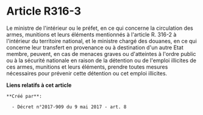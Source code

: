 # Article R316-3

Le ministre de l'intérieur ou le préfet, en ce qui concerne la circulation des armes, munitions et leurs éléments mentionnés
à l'article R. 316-2 à l'intérieur du territoire national, et le ministre chargé des douanes, en ce qui concerne leur
transfert en provenance ou à destination d'un autre Etat membre, peuvent, en cas de menaces graves ou d'atteintes à l'ordre
public ou à la sécurité nationale en raison de la détention ou de l'emploi illicites de ces armes, munitions et leurs
éléments, prendre toutes mesures nécessaires pour prévenir cette détention ou cet emploi illicites.

**Liens relatifs à cet article**

	**Créé par**:

	  - Décret n°2017-909 du 9 mai 2017 - art. 8
